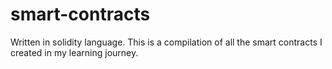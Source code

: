 # smart-contracts
Written in solidity language. This is a compilation of all the smart contracts I created in my learning journey.
